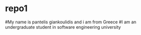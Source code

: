 # repo1
#My name is pantelis giankoulidis and i am from Greece
#I am an undergraduate student in software engineering university
